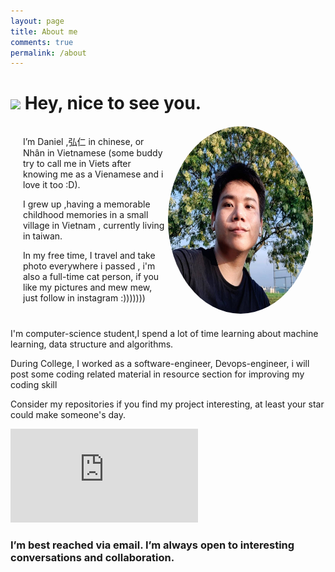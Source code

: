 ```yaml
---
layout: page
title: About me
comments: true
permalink: /about
---
```

<h1>
    <img src="https://emojis.slackmojis.com/emojis/images/1531849430/4246/blob-sunglasses.gif?1531849430" width="30"/> Hey, nice to see you.
</h1>
<div 
    class="row" 
    style= "content: ;display: table;clear: both;margin: 20px;"
>
  <div class="column" style="float: left;width: 50%;">
  <p>
        I’m Daniel ,弘仁 in chinese, or Nhân in Vietnamese (some buddy try to call me in Viets after knowing me as a Vienamese and i love it too :D).
  </p>
  <p>
    I grew up ,having a memorable childhood memories in a small village in Vietnam , currently living in taiwan.
  </p>
   <p>
        In my free time, I travel and take photo  everywhere i passed , i'm also a full-time cat person,  if you like my pictures and mew mew, just follow in instagram :)))))))
  </p>
</div>
<div class="column" style="float: left;width: 50%;">
    <img 
        width="300" 
        height="300" 
        src="../assets/images/logo.png"
        style = "border-radius: 50% ;"
    />
</div>
</div>
<p>
    I'm computer-science student,I spend a lot of time learning about machine learning, data structure and algorithms.
</p>
<p>
  During College, I worked as a software-engineer, Devops-engineer, i will post some coding related material in resource section for improving  my coding skill</p>

Consider my repositories if you find my project interesting, at least your star could make someone's day.
</div>
<div class="embed-spotify-list">
    <iframe src="https://open.spotify.com/embed/album/{{ include.id }}" 
        frameborder="0" 
        allowtransparency="true" 
        allow="encrypted-media">
    </iframe>
</div>

### I’m best reached via email. I’m always open to interesting conversations and collaboration.
</div>